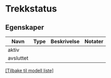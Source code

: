 # Trekkstatus

## Egenskaper

| Navn      | Type | Beskrivelse | Notater |
|-----------|------|-------------|---------|
| aktiv     |      |             |         |
| avsluttet |      |             |         |

[[Tilbake til modell liste]](../index.md)

